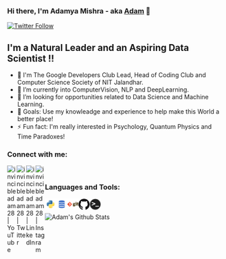 ### Hi there, I'm Adamya Mishra - aka [Adam][website] 👋

[![Twitter Follow](https://img.shields.io/twitter/follow/AdamyaMishra?color=1DA1F2&logo=twitter&style=for-the-badge)](https://twitter.com/intent/follow?original_referer=https%3A%2F%2Fgithub.com%2FcodeSTACKr&screen_name=AdamyaMishra)

## I'm a Natural Leader and an Aspiring Data Scientist !!

- 🔭 I'm The Google Developers Club Lead, Head of Coding Club and Computer Science Society of NIT Jalandhar.
- 🌱 I’m currently into ComputerVision, NLP and DeepLearning.
- 👯 I’m looking for opportunities related to Data Science and Machine Learning.
- 🥅 Goals: Use my knowleadge and experience to help make this World a better place!
- ⚡ Fun fact: I'm really interested in Psychology, Quantum Physics and Time Paradoxes!


### Connect with me:

[<img align="left" alt="invincibleadam28 | YouTube" width="22px" src="https://cdn.jsdelivr.net/npm/simple-icons@v3/icons/youtube.svg" />][youtube]
[<img align="left" alt="invincibleadam28 | Twitter" width="22px" src="https://cdn.jsdelivr.net/npm/simple-icons@v3/icons/twitter.svg" />][twitter]
[<img align="left" alt="invincibleadam28 | LinkedIn" width="22px" src="https://cdn.jsdelivr.net/npm/simple-icons@v3/icons/linkedin.svg" />][linkedin]
[<img align="left" alt="invincibleadam28 | Instagram" width="22px" src="https://cdn.jsdelivr.net/npm/simple-icons@v3/icons/instagram.svg" />][instagram]

<br />

### Languages and Tools:

<img align="left" alt="Python3" width="26px" src="https://raw.githubusercontent.com/github/explore/80688e429a7d4ef2fca1e82350fe8e3517d3494d/topics/python/python.png" />
<img align="left" alt="SQL" width="26px" src="https://raw.githubusercontent.com/github/explore/80688e429a7d4ef2fca1e82350fe8e3517d3494d/topics/sql/sql.png" />
<img align="left" alt="Git" width="26px" src="https://raw.githubusercontent.com/github/explore/80688e429a7d4ef2fca1e82350fe8e3517d3494d/topics/git/git.png" />
<img align="left" alt="GitHub" width="26px" src="https://raw.githubusercontent.com/github/explore/78df643247d429f6cc873026c0622819ad797942/topics/github/github.png" />
<img align="left" alt="Terminal" width="26px" src="https://raw.githubusercontent.com/github/explore/80688e429a7d4ef2fca1e82350fe8e3517d3494d/topics/terminal/terminal.png" />

<br>
<br>

<img align="left" alt="Adam's Github Stats" src="https://github-readme-stats.vercel.app/api?username=invincibleadam28&show_icons=true&hide_border=true" />



[website]: https://www.linkedin.com/in/adamya-mishra-810508194
[twitter]: https://twitter.com/AdamyaMishra
[youtube]: https://www.youtube.com/channel/UCyyR3ePmenTkzQLTyD1Af6Q
[instagram]: https://instagram.com/invincibleadam28
[linkedin]: https://www.linkedin.com/in/adamya-mishra-810508194
